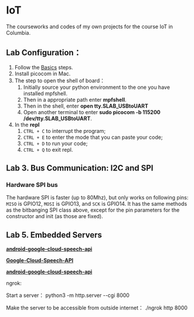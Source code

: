 # IoT
The courseworks and codes of my own projects for the course IoT in Columbia.



## Lab Configuration：

1. Follow the [Basics](http://www.1zlab.com/wiki/micropython-esp32/) steps.
2. Install picocom in Mac.
3. The step to open the shell of board：
   1. Initially source your python environment to the one you have installed mpfshell.
   2. Then in a appropriate path enter **mpfshell**.
   3. Then in the shell, enter **open tty.SLAB_USBtoUART**
   4. Open another terminal to enter **sudo picocom -b 115200 /dev/tty.SLAB_USBtoUART**.
4. In the **repl**
   1. `CTRL + C` to interrupt the program;
   2. `CTRL + E` to enter the mode that you can paste your code;
   3. `CTRL + D` to run your code;
   4. ```CTRL + Q``` to exit repl.









## Lab 3. **Bus Communication: I2C and SPI**

### Hardware SPI bus

The hardware SPI is faster (up to 80Mhz), but only works on following pins: `MISO` is GPIO12, `MOSI` is GPIO13, and `SCK` is GPIO14. It has the same methods as the bitbanging SPI class above, except for the pin parameters for the constructor and init (as those are fixed).



## Lab 5. **Embedded Servers**

[**android-google-cloud-speech-api**](https://github.com/Cloudoki/android-google-cloud-speech-api)

[**Google-Cloud-Speech-API**](https://github.com/sujitpanda/Google-Cloud-Speech-API)

[**android-google-cloud-speech-api**](https://github.com/Cloudoki/android-google-cloud-speech-api)



ngrok:

Start a server： python3 -m http.server --cgi 8000

Make the server to be accessible from outside internet： ./ngrok http 8000


